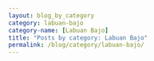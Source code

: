 ```yaml
---
layout: blog_by_category
category: labuan-bajo
category-name: [Labuan Bajo]
title: "Posts by category: Labuan Bajo"
permalink: /blog/category/labuan-bajo/
---
```

